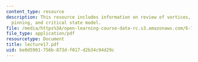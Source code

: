 ```yaml
---
content_type: resource
description: This resource includes information on review of vortices, flux flow,
  pinning, and critical state model.
file: /media/https%3A/open-learning-course-data-rc.s3.amazonaws.com/6-763-applied-superconductivity-fall-2005/be0d5901756b873df017d2b34c94d29c_lecture17.pdf
file_type: application/pdf
resourcetype: Document
title: lecture17.pdf
uid: be0d5901-756b-873d-f017-d2b34c94d29c
---
```

